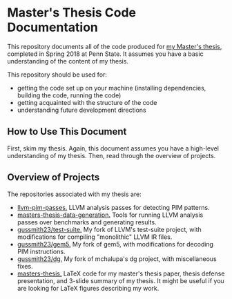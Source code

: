 # Master's Thesis Code Documentation

This repository documents all of the code produced for [my Master's thesis](https://github.com/gussmith23/masters-thesis/releases/), completed in Spring 2018 at Penn State. It assumes you have a basic understanding of the content of my thesis. 

This repository should be used for:
- getting the code set up on your machine (installing dependencies, building the code, running the code)
- getting acquainted with the structure of the code
- understanding future development directions

## How to Use This Document
First, skim my thesis. Again, this document assumes you have a high-level understanding of my thesis. Then, read through the overview of projects.

## Overview of Projects

The repositories associated with my thesis are:
- [llvm-pim-passes.](https://github.com/gussmith23/llvm-pim-passes) LLVM analysis passes for detecting PIM patterns.
- [masters-thesis-data-generation.](https://github.com/gussmith23/masters-thesis-data-generation) Tools for running LLVM analysis passes over benchmarks and generating results.
- [gussmith23/test-suite.]() My fork of LLVM's test-suite project, with modifications for compiling "monolithic" LLVM IR files.
- [gussmith23/gem5.]() My fork of gem5, with modifications for decoding PIM instructions.
- [gussmith23/dg.]() My fork of mchalupa's dg project, with miscellaneous fixes.
- [masters-thesis.]() LaTeX code for my master's thesis paper, thesis defense presentation, and 3-slide summary of my thesis. It might be useful if you are looking for LaTeX figures describing my work.


